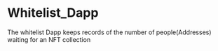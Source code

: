 # Whitelist_Dapp
The whitelist Dapp keeps records of the number of people(Addresses) waiting for an NFT collection

